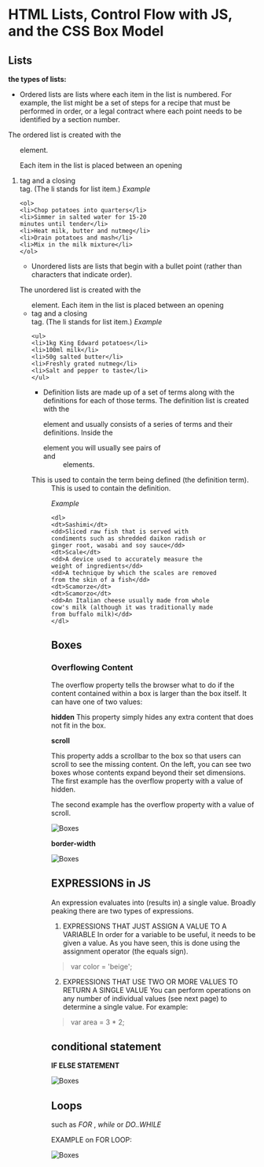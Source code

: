 # HTML Lists, Control Flow with JS, and the CSS Box Model

## Lists
**the types of lists:**
* Ordered lists are lists where each item in the list is numbered. For example, the list might be a set of steps for a recipe that must be performed in order, or a legal contract where each point needs to be identified by a section number.

The ordered list is created with the <ol> element. 

Each item in the list is placed between an opening <li> tag and a closing </li> tag. (The li stands for list item.)
*Example*
```
<ol>
<li>Chop potatoes into quarters</li>
<li>Simmer in salted water for 15-20
minutes until tender</li>
<li>Heat milk, butter and nutmeg</li>
<li>Drain potatoes and mash</li>
<li>Mix in the milk mixture</li>
</ol>
```
* Unordered lists are lists that begin with a bullet point (rather than characters that indicate order).

The unordered list is created with the <ul> element. 
Each item in the list is placed between an opening <li> tag and a closing </li> tag. (The li stands for list item.)
*Example*
```
<ul>
<li>1kg King Edward potatoes</li>
<li>100ml milk</li>
<li>50g salted butter</li>
<li>Freshly grated nutmeg</li>
<li>Salt and pepper to taste</li>
</ul>
```
* Definition lists are made up of a set of terms along with the definitions for each of those terms.
The definition list is created with the <dl> element and usually consists of a series of terms and their definitions. Inside the <dl> element you will usually see pairs of <dt> and <dd> elements.

<dt> This is used to contain the term being defined (the definition term).

<dd> This is used to contain the definition.

*Example*

```
<dl>
<dt>Sashimi</dt>
<dd>Sliced raw fish that is served with
condiments such as shredded daikon radish or
ginger root, wasabi and soy sauce</dd>
<dt>Scale</dt>
<dd>A device used to accurately measure the
weight of ingredients</dd>
<dd>A technique by which the scales are removed
from the skin of a fish</dd>
<dt>Scamorze</dt>
<dt>Scamorzo</dt>
<dd>An Italian cheese usually made from whole
cow's milk (although it was traditionally made
from buffalo milk)</dd>
</dl>
```

## Boxes
### Overflowing Content
The overflow property tells the browser what to do if the content contained within a box is larger than the box itself. It can have one of two values:

**hidden**
This property simply hides any extra content that does not fit in the box.

**scroll**

This property adds a scrollbar to the box so that users can scroll to see the missing content. On the left, you can see two boxes whose contents expand beyond their set dimensions. The first example has the overflow property with a value of hidden. 

The second example has the overflow property with a value of scroll.

![Boxes](Boxes.png)

**border-width**

![Boxes](boxes2.png)


## EXPRESSIONS in JS

An expression evaluates into (results in) a single value. Broadly peaking there are two types of expressions.

1. EXPRESSIONS THAT JUST ASSIGN A VALUE TO A VARIABLE In order for a variable to be useful, it needs to be given a value. As you have seen, this is done using the assignment operator (the equals sign). 


> var color = 'beige';

2. EXPRESSIONS THAT USE TWO OR MORE VALUES TO RETURN A SINGLE VALUE You can perform operations on any number of individual values (see next page) to determine a single value. For example:

> var area = 3 * 2;

## conditional statement 
**IF ELSE STATEMENT**

![Boxes](if.png)

## Loops 

such as *FOR* , *while* or *DO..WHILE*

EXAMPLE on FOR LOOP:

![Boxes](for.png)